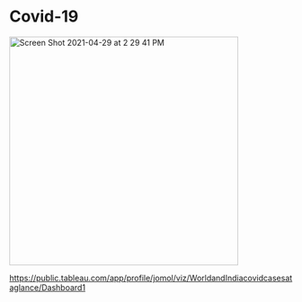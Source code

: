 # Covid-19
<img width="407" alt="Screen Shot 2021-04-29 at 2 29 41 PM" src="https://user-images.githubusercontent.com/71113701/116607881-27526880-a8f8-11eb-9a9e-77177ea85953.png">


















https://public.tableau.com/app/profile/jomol/viz/WorldandIndiacovidcasesataglance/Dashboard1
